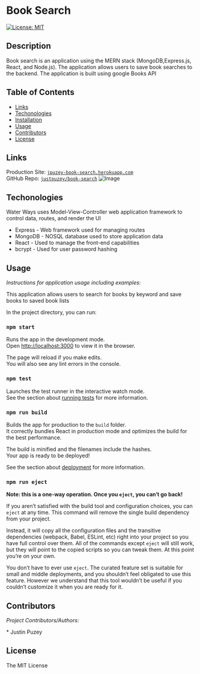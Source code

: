 # Book Search
  
  [![License: MIT](https://img.shields.io/badge/License-MIT-yellow.svg)](https://opensource.org/licenses/MIT)

  ## Description 
  Book search is an application using the MERN stack (MongoDB,Express.js, React, and Node.js). The application allows users to save book searches to the backend. The application is built using google Books API

  ## Table of Contents
  * [Links](#links)
  * [Techonologies](#techonologies)
  * [Installation](#installation)
  * [Usage](#usage)
  * [Contributors](#contributors)
  * [License](#license)
  
  ## Links
  Production Site: [`jpuzey-book-search.herokuapp.com`](https://jpuzey-book-search.herokuapp.com/)<br/>
  GitHub Repo: [`justpuzey/book-search`](https://github.com/justpuzey/book-search)
  ![Image](client/public/animated.gif)
  
  ## Techonologies
  Water Ways uses Model-View-Controller web application framework to control data, routes, and render the UI

  * Express - Web framework used for managing routes
  * MongoDB - NOSQL database used to store application data
  * React - Used to manage the front-end capabilities
  * bcrypt - Used for user password hashing

  ## Usage
  <p><i>Instructions for application usage including examples:</i></p>

  This application allows users to search for books by keyword and save books to saved book lists

  In the project directory, you can run:

### `npm start`

Runs the app in the development mode.<br />
Open [http://localhost:3000](http://localhost:3000) to view it in the browser.

The page will reload if you make edits.<br />
You will also see any lint errors in the console.

### `npm test`

Launches the test runner in the interactive watch mode.<br />
See the section about [running tests](https://facebook.github.io/create-react-app/docs/running-tests) for more information.

### `npm run build`

Builds the app for production to the `build` folder.<br />
It correctly bundles React in production mode and optimizes the build for the best performance.

The build is minified and the filenames include the hashes.<br />
Your app is ready to be deployed!

See the section about [deployment](https://facebook.github.io/create-react-app/docs/deployment) for more information.

### `npm run eject`

**Note: this is a one-way operation. Once you `eject`, you can’t go back!**

If you aren’t satisfied with the build tool and configuration choices, you can `eject` at any time. This command will remove the single build dependency from your project.

Instead, it will copy all the configuration files and the transitive dependencies (webpack, Babel, ESLint, etc) right into your project so you have full control over them. All of the commands except `eject` will still work, but they will point to the copied scripts so you can tweak them. At this point you’re on your own.

You don’t have to ever use `eject`. The curated feature set is suitable for small and middle deployments, and you shouldn’t feel obligated to use this feature. However we understand that this tool wouldn’t be useful if you couldn’t customize it when you are ready for it.


  ## Contributors
  <p><i>Project Contributors/Authors:</i></p>
  * Justin Puzey

  ## License
  The MIT License
  
  